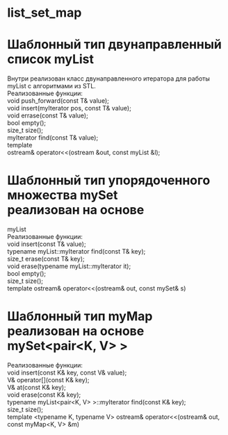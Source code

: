 # list_set_map

# Шаблонный тип двунаправленный список myList <br />
Внутри реализован класс двунаправленного итератора
для работы myList с алгоритмами из STL. <br />
Реализованные функции: <br />
void push_forward(const T& value); <br />
void insert(myIterator pos, const T& value); <br />
void errase(const T& value); <br />
bool empty(); <br />
size_t size(); <br />
myIterator find(const T& value); <br />
template <typename T> <br />
ostream& operator<<(ostream &out, const myList<T> &l);

# Шаблонный тип упорядоченного множества mySet <br />реализован на основе
myList<T> <br />
Реализованные функции: <br />
void insert(const T& value); <br />
typename myList<T>::myIterator find(const T& key); <br />
size_t erase(const T& key); <br />
void erase(typename myList<T>::myIterator it); <br />
bool empty(); <br />
size_t size(); <br />
template <typename T>
ostream& operator<<(ostream& out, const mySet<T>& s) <br />

# Шаблонный тип myMap <br /> реализован на основе mySet<pair<K, V> > <br />
Реализованные функции: <br />
void insert(const K& key, const V& value); <br />
V& operator[](const K& key); <br />
V& at(const K& key); <br />
void erase(const K& key); <br />
typename myList<pair<K, V> >::myIterator find(const K& key); <br />
size_t size(); <br />
template <typename K, typename V>
ostream& operator<<(ostream& out, const myMap<K, V> &m)
